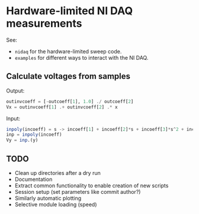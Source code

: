 # Hardware-limited NI DAQ measurements

See:

- `nidaq` for the hardware-limited sweep code.
- `examples` for different ways to interact with the NI DAQ.

## Calculate voltages from samples

Output:
```julia
outinvcoeff = [-outcoeff[1], 1.0] ./ outcoeff[2]
Vx = outinvcoeff[1] .+ outinvcoeff[2] .* x
```

Input:
```julia
inpoly(incoeff) = s -> incoeff[1] + incoeff[2]*s + incoeff[3]*s^2 + incoeff[4]*s^3
inp = inpoly(incoeff)
Vy = inp.(y)
```

## TODO

- Clean up directories after a dry run
- Documentation
- Extract common functionality to enable creation of new scripts
- Session setup (set parameters like commit author?)
- Similarly automatic plotting
- Selective module loading (speed)


